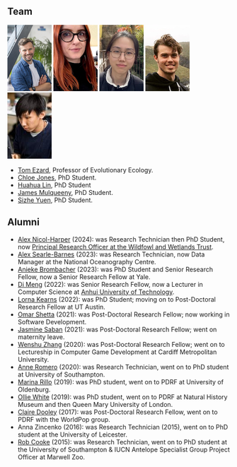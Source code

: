 ## Team

[![](/images/tom_thumbnail.jpg)](https://www.southampton.ac.uk/oes/about/staff/te1e12.page "Tom Ezard, PI") 
[![](/images/chloe_thumbnail.png)](https://www.southampton.ac.uk/oes/postgraduate/research_students/clct1n19.page "Chloe Todd, PhD Student") 
[![](/images/huahua_thumbnail.png)](https://www.southampton.ac.uk/people/5yslfd/miss-huahua-lin "Huahua Lin, PhD Student") 
[![](/images/jm_thumbnail.png)](https://www.southampton.ac.uk/oes/postgraduate/research_students/jmm1e21.page "James Mulqueeny, PhD Student") 
[![](/images/sizhe.jpeg)](https://www.southampton.ac.uk/oes/postgraduate/research_students/clct1n19.page "Sizhe Yuen, PhD Student") 


<!--- then keep all similar images on the same line --->

<!--- Some text as a test  E: t.ezard (at) soton.ac.uk.<\br>  T: [@tomezard](https://https://twitter.com/tomezard).  G: [Github](https://github.com/tomezard)  [Google Scholar](https://scholar.google.co.uk/citations?user=I18b4BYAAAAJ&hl=en) \I am an interested in how the structure of populations and communities interacts with environmental changes to determine ecological and evolutionary dynamics. To do this, I develop the interface between mathematical and statistical models and test them using data drawn from various modern and palaeontological systems. --->

- [Tom Ezard](https://www.southampton.ac.uk/oes/about/staff/te1e12.page), Professor of Evolutionary Ecology.
- [Chloe Jones](https://www.southampton.ac.uk/oes/postgraduate/research_students/clct1n19.page), PhD Student.
- [Huahua Lin](https://www.southampton.ac.uk/people/5yslfd/miss-huahua-lin), PhD Student
- [James Mulqueeny](https://www.southampton.ac.uk/oes/postgraduate/research_students/jmm1e21.page), PhD Student.
- [Sizhe Yuen](https://uk.linkedin.com/in/sizhe), PhD Student.

## Alumni
- [Alex Nicol-Harper](https://www.southampton.ac.uk/oes/postgraduate/research_students/anh1n18.page) (2024): was Research Technician then PhD Student, now [Principal Research Officer at the Wildfowl and Wetlands Trust](https://www.wwt.org.uk/our-work/wetland-conservation-unit/meet-the-team/alex-nicol-harper/).
- [Alex Searle-Barnes](https://www.southampton.ac.uk/oes/about/staff/cjsb1c17.page) (2023): was Research Technician, now Data Manager at the National Oceanography Centre.
- [Anieke Brombacher](https://aniekebrombacher.wordpress.com/) (2023): was PhD Student and Senior Research Fellow, now a Senior Research Fellow at Yale.
- [Di Meng](https://www.researchgate.net/scientific-contributions/Di-Meng-2161912435) (2022): was Senior Research Fellow, now a Lecturer in Computer Science at [Anhui University of Technology](https://en.ahut.edu.cn/).
- [Lorna Kearns](https://www.southampton.ac.uk/oes/postgraduate/research_students/lk2u16.page) (2022): was PhD Student; moving on to Post-Doctoral Research Fellow at UT Austin.
- [Omar Shetta](https://uk.linkedin.com/in/omar-shetta-phd-b038341a6?trk=people-guest_people_search-card) (2021): was Post-Doctoral Research Fellow; now working in Software Development.
- [Jasmine Saban](https://www.southampton.ac.uk/biosci/about/staff/jms1r19.page) (2021): was Post-Doctoral Research Fellow; went on maternity leave.
- [Wenshu Zhang](https://uk.linkedin.com/in/wenshu-zhang-21138a83) (2020): was Post-Doctoral Research Fellow; went on to Lectureship in Computer Game Development at Cardiff Metropolitan University.
- [Anne Romero](https://www.southampton.ac.uk/people/5x9skz/miss-anne-romero) (2020): was Research Technician, went on to PhD student at University of Southampton.
- [Marina Rillo](https://mcrillo.github.io/) (2019): was PhD student, went on to PDRF at University of Oldenburg.
- [Ollie White](https://scholar.google.com/citations?user=-NvhOR4AAAAJ&hl=en) (2019): was PhD student, went on to PDRF at Natural History Museum and then Queen Mary University of London.
- [Claire Dooley](https://www.southampton.ac.uk/geography/about/staff/cad1c14.page) (2017): was Post-Doctoral Research Fellow, went on to PDRF with the WorldPop group.
- Anna Zincenko (2016): was Research Technician (2015), went on to PhD student at the University of Leicester.
- [Rob Cooke](https://scholar.google.co.uk/citations?user=im7qCmwAAAAJ&hl=en) (2015): was Research Technician, went on to PhD student at the University of Southampton & IUCN Antelope Specialist Group Project Officer at Marwell Zoo.
